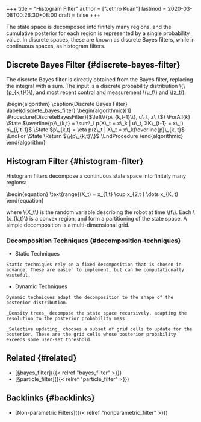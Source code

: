 +++
title = "Histogram Filter"
author = ["Jethro Kuan"]
lastmod = 2020-03-08T00:26:30+08:00
draft = false
+++

The state space is decomposed into finitely many regions, and the
cumulative posterior for each region is represented by a single
probability value. In discrete spaces, these are known as discrete
Bayes filters, while in continuous spaces, as histogram filters.


## Discrete Bayes Filter {#discrete-bayes-filter}

The discrete Bayes filter is directly obtained from the Bayes filter,
replacing the integral with a sum. The input is a discrete probability
distribution \\(\\{p\_{k,t}\\}\\), and most recent control and measurement
\\(u\_t\\) and \\(z\_t\\).

\begin{algorithm}
\caption{Discrete Bayes Filter}
\label{discrete\_bayes\_filter}
  \begin{algorithmic}[1]
    \Procedure{DiscreteBayesFilter}{$\left\\{p\_{k,t-1}\\}, u\_t, z\_t$}
    \ForAll{$k$}
    \State $\overline{p}\_{k,t} = \sum\_i p(X\_t = x\_k | u\_t, XK\_{t-1} =
    x\_i) p\_{i, t-1}$
    \State $p\_{k,t} = \eta p(z\_t | X\_t = x\_k)\overline{p}\_{k, t}$
    \EndFor
    \State \Return $\\{p\_{k,t}\\}$
    \EndProcedure
  \end{algorithmic}
\end{algorithm}


## Histogram Filter {#histogram-filter}

Histogram filters decompose a continuous state space into finitely
many regions:

\begin{equation}
  \text{range}(X\_t) = x\_{1,t} \cup x\_{2,t } \dots x\_{K, t}
\end{equation}

where \\(X\_t\\) is the random variable describing the robot at time \\(t\\).
Each \\(x\_{k,t}\\) is a convex region, and form a partitioning of the
state space. A simple decomposition is a multi-dimensional grid.


### Decomposition Techniques {#decomposition-techniques}

-    Static Techniques

    Static techniques rely on a fixed decomposition that is chosen in
    advance. These are easier to implement, but can be computationally wasteful.

-    Dynamic Techniques

    Dynamic techniques adapt the decomposition to the shape of the
    posterior distribution.

    _Density trees_ decompose the state space recursively, adapting the
    resolution to the posterior probability mass.

    _Selective updating_ chooses a subset of grid cells to update for the
    posterior. These are the grid cells whose posterior probability
    exceeds some user-set threshold.


## Related {#related}

-   [§bayes\_filter]({{< relref "bayes_filter" >}})
-   [§particle\_filter]({{< relref "particle_filter" >}})


## Backlinks {#backlinks}

-   [Non-parametric Filters]({{< relref "nonparametric_filter" >}})
